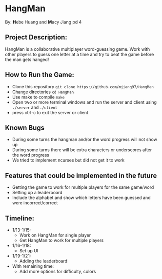 # HangMan
By: **H**ebe Huang and **M**acy Jiang pd 4

## Project Description:
HangMan is a collaborative multiplayer word-guessing game. Work with other players to guess one letter at a time and try to beat the game before the man gets hanged! 

## How to Run the Game:
- Clone this repository
`git clone https://github.com/mjiang97/HangMan`
- Change directories
`cd HangMan`
- Use make to compile
`make`
- Open two or more terminal windows and run the server and client
using `./server` and `./client`
- press ctrl-c to exit the server or client

## Known Bugs
- During some turns the hangman and/or the word progress will not show up
- During some turns there will be extra characters or underscores after the word progress
- We tried to implement ncurses but did not get it to work

## Features that could be implemented in the future
- Getting the game to work for multiple players for the same game/word
- Setting up a leaderboard
- Include the alphabet and show which letters have been guessed and were incorrect/correct

## Timeline:
- 1/13-1/15: 
	- Work on HangMan for single player
	- Get HangMan to work for multiple players 
- 1/16-1/18:
	- Set up UI
- 1/19-1/21:
	- Adding the leaderboard
- With remaining time: 
	- Add more options for difficulty, colors
